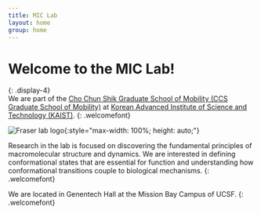 ```yaml
---
title: MIC Lab
layout: home
group: home
---
```


# Welcome to the MIC Lab!
{: .display-4}
<br>
We are part of the [Cho Chun Shik Graduate School of Mobility (CCS Graduate School of Mobility)](https://mo.kaist.ac.kr) at [Korean Advanced Institute of Science and Technology (KAIST)](https://www.kaist.ac.kr/kr/).
{: .welcomefont}

![Fraser lab logo](static/img/logo/jf_retreat_logo.svg){:style="max-width: 100%; height: auto;"}

Research in the lab is focused on discovering the fundamental principles of macromolecular structure and dynamics.  We are interested in defining conformational states that are essential for function and understanding how conformational transitions couple to biological mechanisms.
{: .welcomefont}

We are located in Genentech Hall at the Mission Bay Campus of UCSF.
{: .welcomefont}
